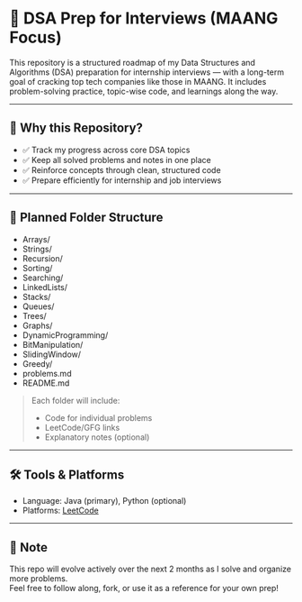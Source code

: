 # 🚀 DSA Prep for Interviews (MAANG Focus)

This repository is a structured roadmap of my Data Structures and Algorithms (DSA) preparation for internship interviews — with a long-term goal of cracking top tech companies like those in MAANG. It includes problem-solving practice, topic-wise code, and learnings along the way.

---

## 🧠 Why this Repository?

- ✅ Track my progress across core DSA topics
- ✅ Keep all solved problems and notes in one place
- ✅ Reinforce concepts through clean, structured code
- ✅ Prepare efficiently for internship and job interviews

---

## 📁 Planned Folder Structure

- Arrays/
- Strings/
- Recursion/
- Sorting/
- Searching/
- LinkedLists/
- Stacks/
- Queues/
- Trees/
- Graphs/
- DynamicProgramming/
- BitManipulation/
- SlidingWindow/
- Greedy/
- problems.md
- README.md


> Each folder will include:
> - Code for individual problems
> - LeetCode/GFG links
> - Explanatory notes (optional)

---

## 🛠️ Tools & Platforms

- Language: Java (primary), Python (optional)
- Platforms: [LeetCode](https://leetcode.com/u/kl_2400520042/)

---

## 📌 Note

This repo will evolve actively over the next 2 months as I solve and organize more problems.  
Feel free to follow along, fork, or use it as a reference for your own prep!
